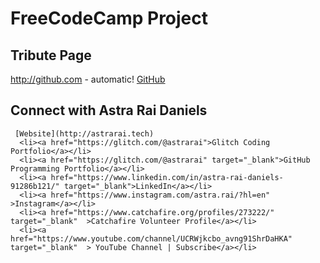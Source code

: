 # FreeCodeCamp Project
## Tribute Page


http://github.com - automatic!
[GitHub](http://github.com)


## Connect with Astra Rai Daniels
 
     [Website](http://astrarai.tech)  
      <li><a href="https://glitch.com/@astrarai">Glitch Coding Portfolio</a></li>
      <li><a href="https://glitch.com/@astrarai" target="_blank">GitHub Programming Portfolio</a></li>
      <li><a href="https://www.linkedin.com/in/astra-rai-daniels-91286b121/" target="_blank">LinkedIn</a></li>
      <li><a href="https://www.instagram.com/astra.rai/?hl=en" >Instagram</a></li>
      <li><a href="https://www.catchafire.org/profiles/273222/" target="_blank"  >Catchafire Volunteer Profile</a></li>
      <li><a href="https://www.youtube.com/channel/UCRWjkcbo_avng91ShrDaHKA"  target="_blank"  > YouTube Channel | Subscribe</a></li>






